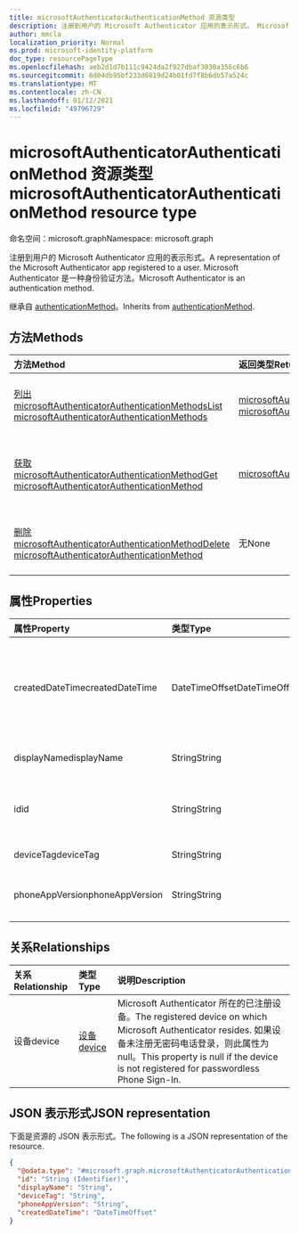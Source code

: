 ```yaml
---
title: microsoftAuthenticatorAuthenticationMethod 资源类型
description: 注册到用户的 Microsoft Authenticator 应用的表示形式。 Microsoft Authenticator 是一种身份验证方法。
author: mmcla
localization_priority: Normal
ms.prod: microsoft-identity-platform
doc_type: resourcePageType
ms.openlocfilehash: aeb2d1d7b111c9424da2f927dbaf3030a356c6b6
ms.sourcegitcommit: 6d04db95bf233d6819d24b01fd7f8b6db57a524c
ms.translationtype: MT
ms.contentlocale: zh-CN
ms.lasthandoff: 01/12/2021
ms.locfileid: "49796729"
---
```

# <a name="microsoftauthenticatorauthenticationmethod-resource-type"></a><span data-ttu-id="9b65e-104">microsoftAuthenticatorAuthenticationMethod 资源类型</span><span class="sxs-lookup"><span data-stu-id="9b65e-104">microsoftAuthenticatorAuthenticationMethod resource type</span></span>

<span data-ttu-id="9b65e-105">命名空间：microsoft.graph</span><span class="sxs-lookup"><span data-stu-id="9b65e-105">Namespace: microsoft.graph</span></span>

<span data-ttu-id="9b65e-106">注册到用户的 Microsoft Authenticator 应用的表示形式。</span><span class="sxs-lookup"><span data-stu-id="9b65e-106">A representation of the Microsoft Authenticator app registered to a user.</span></span> <span data-ttu-id="9b65e-107">Microsoft Authenticator 是一种身份验证方法。</span><span class="sxs-lookup"><span data-stu-id="9b65e-107">Microsoft Authenticator is an authentication method.</span></span>

<span data-ttu-id="9b65e-108">继承自 [authenticationMethod](../resources/authenticationmethod.md)。</span><span class="sxs-lookup"><span data-stu-id="9b65e-108">Inherits from [authenticationMethod](../resources/authenticationmethod.md).</span></span>

## <a name="methods"></a><span data-ttu-id="9b65e-109">方法</span><span class="sxs-lookup"><span data-stu-id="9b65e-109">Methods</span></span>
|<span data-ttu-id="9b65e-110">方法</span><span class="sxs-lookup"><span data-stu-id="9b65e-110">Method</span></span>|<span data-ttu-id="9b65e-111">返回类型</span><span class="sxs-lookup"><span data-stu-id="9b65e-111">Return type</span></span>|<span data-ttu-id="9b65e-112">说明</span><span class="sxs-lookup"><span data-stu-id="9b65e-112">Description</span></span>|
|:---|:---|:---|
|[<span data-ttu-id="9b65e-113">列出 microsoftAuthenticatorAuthenticationMethods</span><span class="sxs-lookup"><span data-stu-id="9b65e-113">List microsoftAuthenticatorAuthenticationMethods</span></span>](../api/microsoftauthenticatorauthenticationmethod-list.md)|<span data-ttu-id="9b65e-114">[microsoftAuthenticatorAuthenticationMethod](../resources/microsoftauthenticatorauthenticationmethod.md) 集合</span><span class="sxs-lookup"><span data-stu-id="9b65e-114">[microsoftAuthenticatorAuthenticationMethod](../resources/microsoftauthenticatorauthenticationmethod.md) collection</span></span>|<span data-ttu-id="9b65e-115">获取 [microsoftAuthenticatorAuthenticationMethod](../resources/microsoftauthenticatorauthenticationmethod.md) 对象及其属性的列表。</span><span class="sxs-lookup"><span data-stu-id="9b65e-115">Get a list of the [microsoftAuthenticatorAuthenticationMethod](../resources/microsoftauthenticatorauthenticationmethod.md) objects and their properties.</span></span>|
|[<span data-ttu-id="9b65e-116">获取 microsoftAuthenticatorAuthenticationMethod</span><span class="sxs-lookup"><span data-stu-id="9b65e-116">Get microsoftAuthenticatorAuthenticationMethod</span></span>](../api/microsoftauthenticatorauthenticationmethod-get.md)|[<span data-ttu-id="9b65e-117">microsoftAuthenticatorAuthenticationMethod</span><span class="sxs-lookup"><span data-stu-id="9b65e-117">microsoftAuthenticatorAuthenticationMethod</span></span>](../resources/microsoftauthenticatorauthenticationmethod.md)|<span data-ttu-id="9b65e-118">读取 [microsoftAuthenticatorAuthenticationMethod 对象的属性和](../resources/microsoftauthenticatorauthenticationmethod.md) 关系。</span><span class="sxs-lookup"><span data-stu-id="9b65e-118">Read the properties and relationships of a [microsoftAuthenticatorAuthenticationMethod](../resources/microsoftauthenticatorauthenticationmethod.md) object.</span></span>|
|[<span data-ttu-id="9b65e-119">删除 microsoftAuthenticatorAuthenticationMethod</span><span class="sxs-lookup"><span data-stu-id="9b65e-119">Delete microsoftAuthenticatorAuthenticationMethod</span></span>](../api/microsoftauthenticatorauthenticationmethod-delete.md)|<span data-ttu-id="9b65e-120">无</span><span class="sxs-lookup"><span data-stu-id="9b65e-120">None</span></span>|<span data-ttu-id="9b65e-121">删除 [microsoftAuthenticatorAuthenticationMethod](../resources/microsoftauthenticatorauthenticationmethod.md) 对象。</span><span class="sxs-lookup"><span data-stu-id="9b65e-121">Deletes a [microsoftAuthenticatorAuthenticationMethod](../resources/microsoftauthenticatorauthenticationmethod.md) object.</span></span>|

## <a name="properties"></a><span data-ttu-id="9b65e-122">属性</span><span class="sxs-lookup"><span data-stu-id="9b65e-122">Properties</span></span>
|<span data-ttu-id="9b65e-123">属性</span><span class="sxs-lookup"><span data-stu-id="9b65e-123">Property</span></span>|<span data-ttu-id="9b65e-124">类型</span><span class="sxs-lookup"><span data-stu-id="9b65e-124">Type</span></span>|<span data-ttu-id="9b65e-125">说明</span><span class="sxs-lookup"><span data-stu-id="9b65e-125">Description</span></span>|
|:---|:---|:---|
|<span data-ttu-id="9b65e-126">createdDateTime</span><span class="sxs-lookup"><span data-stu-id="9b65e-126">createdDateTime</span></span>|<span data-ttu-id="9b65e-127">DateTimeOffset</span><span class="sxs-lookup"><span data-stu-id="9b65e-127">DateTimeOffset</span></span>|<span data-ttu-id="9b65e-128">注册此应用程序的日期和时间。</span><span class="sxs-lookup"><span data-stu-id="9b65e-128">The date and time that this app was registered.</span></span> <span data-ttu-id="9b65e-129">如果设备未注册无密码电话登录，则此属性为 null。</span><span class="sxs-lookup"><span data-stu-id="9b65e-129">This property is null if the device is not registered for passwordless Phone Sign-In.</span></span>|
|<span data-ttu-id="9b65e-130">displayName</span><span class="sxs-lookup"><span data-stu-id="9b65e-130">displayName</span></span>|<span data-ttu-id="9b65e-131">String</span><span class="sxs-lookup"><span data-stu-id="9b65e-131">String</span></span>|<span data-ttu-id="9b65e-132">注册此应用的设备的名称。</span><span class="sxs-lookup"><span data-stu-id="9b65e-132">The name of the device on which this app is registered.</span></span>|
|<span data-ttu-id="9b65e-133">id</span><span class="sxs-lookup"><span data-stu-id="9b65e-133">id</span></span>|<span data-ttu-id="9b65e-134">String</span><span class="sxs-lookup"><span data-stu-id="9b65e-134">String</span></span>|<span data-ttu-id="9b65e-135">此身份验证方法的唯一标识符。</span><span class="sxs-lookup"><span data-stu-id="9b65e-135">A unique identifier for this authentication method.</span></span> <span data-ttu-id="9b65e-136">继承自 [authenticationMethod](../resources/authenticationmethod.md)</span><span class="sxs-lookup"><span data-stu-id="9b65e-136">Inherited from [authenticationMethod](../resources/authenticationmethod.md)</span></span>|
|<span data-ttu-id="9b65e-137">deviceTag</span><span class="sxs-lookup"><span data-stu-id="9b65e-137">deviceTag</span></span>|<span data-ttu-id="9b65e-138">String</span><span class="sxs-lookup"><span data-stu-id="9b65e-138">String</span></span>|<span data-ttu-id="9b65e-139">包含应用元数据的标记。</span><span class="sxs-lookup"><span data-stu-id="9b65e-139">Tags containing app metadata.</span></span>|
|<span data-ttu-id="9b65e-140">phoneAppVersion</span><span class="sxs-lookup"><span data-stu-id="9b65e-140">phoneAppVersion</span></span>|<span data-ttu-id="9b65e-141">String</span><span class="sxs-lookup"><span data-stu-id="9b65e-141">String</span></span>|<span data-ttu-id="9b65e-142">Authenticator 应用的此实例的数字版本。</span><span class="sxs-lookup"><span data-stu-id="9b65e-142">Numerical version of this instance of the Authenticator app.</span></span>|

## <a name="relationships"></a><span data-ttu-id="9b65e-143">关系</span><span class="sxs-lookup"><span data-stu-id="9b65e-143">Relationships</span></span>
|<span data-ttu-id="9b65e-144">关系</span><span class="sxs-lookup"><span data-stu-id="9b65e-144">Relationship</span></span>|<span data-ttu-id="9b65e-145">类型</span><span class="sxs-lookup"><span data-stu-id="9b65e-145">Type</span></span>|<span data-ttu-id="9b65e-146">说明</span><span class="sxs-lookup"><span data-stu-id="9b65e-146">Description</span></span>|
|:---|:---|:---|
|<span data-ttu-id="9b65e-147">设备</span><span class="sxs-lookup"><span data-stu-id="9b65e-147">device</span></span>|[<span data-ttu-id="9b65e-148">设备</span><span class="sxs-lookup"><span data-stu-id="9b65e-148">device</span></span>](../resources/device.md)|<span data-ttu-id="9b65e-149">Microsoft Authenticator 所在的已注册设备。</span><span class="sxs-lookup"><span data-stu-id="9b65e-149">The registered device on which Microsoft Authenticator resides.</span></span> <span data-ttu-id="9b65e-150">如果设备未注册无密码电话登录，则此属性为 null。</span><span class="sxs-lookup"><span data-stu-id="9b65e-150">This property is null if the device is not registered for passwordless Phone Sign-In.</span></span>|

## <a name="json-representation"></a><span data-ttu-id="9b65e-151">JSON 表示形式</span><span class="sxs-lookup"><span data-stu-id="9b65e-151">JSON representation</span></span>
<span data-ttu-id="9b65e-152">下面是资源的 JSON 表示形式。</span><span class="sxs-lookup"><span data-stu-id="9b65e-152">The following is a JSON representation of the resource.</span></span>
<!-- {
  "blockType": "resource",
  "keyProperty": "id",
  "@odata.type": "microsoft.graph.microsoftAuthenticatorAuthenticationMethod",
  "baseType": "microsoft.graph.authenticationMethod",
  "openType": false
}
-->
``` json
{
  "@odata.type": "#microsoft.graph.microsoftAuthenticatorAuthenticationMethod",
  "id": "String (Identifier)",
  "displayName": "String",
  "deviceTag": "String",
  "phoneAppVersion": "String",
  "createdDateTime": "DateTimeOffset"
}
```
